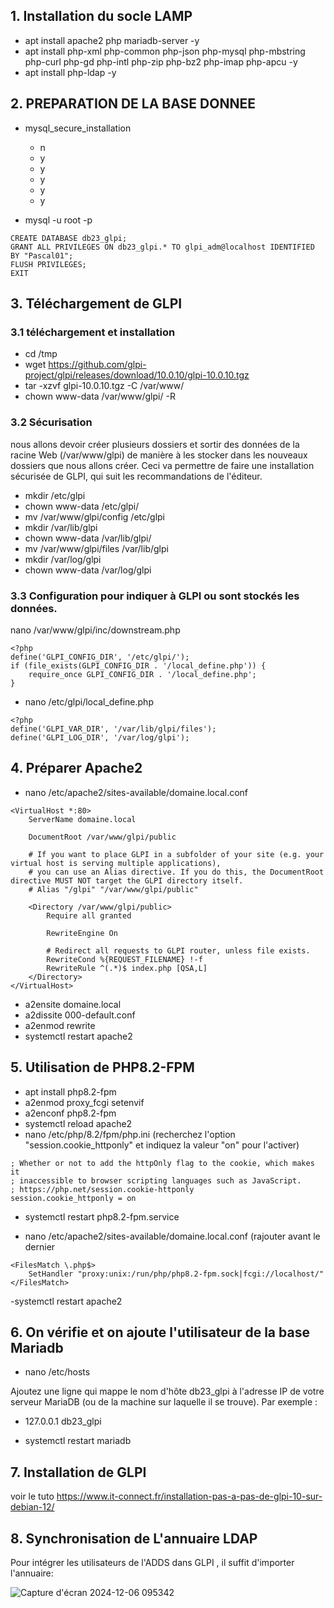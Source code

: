 ## 1. Installation du socle LAMP

- apt install apache2 php mariadb-server -y
- apt install php-xml php-common php-json php-mysql php-mbstring php-curl php-gd php-intl php-zip php-bz2 php-imap php-apcu -y
- apt install php-ldap -y

## 2. PREPARATION DE LA BASE DONNEE

- mysql_secure_installation
	- n
	- y
	- y
	- y
	- y
	- y

- mysql -u root -p

```
CREATE DATABASE db23_glpi;
GRANT ALL PRIVILEGES ON db23_glpi.* TO glpi_adm@localhost IDENTIFIED BY "Pascal01";
FLUSH PRIVILEGES;
EXIT
```

## 3. Téléchargement de GLPI

### 3.1 téléchargement et installation
- cd /tmp
- wget https://github.com/glpi-project/glpi/releases/download/10.0.10/glpi-10.0.10.tgz
- tar -xzvf glpi-10.0.10.tgz -C /var/www/
- chown www-data /var/www/glpi/ -R

### 3.2 Sécurisation
nous allons devoir créer plusieurs dossiers et sortir des données de la racine Web (/var/www/glpi) de manière à les stocker dans les nouveaux dossiers que nous allons créer. Ceci va permettre de faire une installation sécurisée de GLPI, qui suit les recommandations de l'éditeur.

- mkdir /etc/glpi
- chown www-data /etc/glpi/
- mv /var/www/glpi/config /etc/glpi
- mkdir /var/lib/glpi
- chown www-data /var/lib/glpi/
- mv /var/www/glpi/files /var/lib/glpi
- mkdir /var/log/glpi
- chown www-data /var/log/glpi


### 3.3 Configuration  pour indiquer à GLPI ou sont stockés les données.

nano /var/www/glpi/inc/downstream.php

```
<?php
define('GLPI_CONFIG_DIR', '/etc/glpi/');
if (file_exists(GLPI_CONFIG_DIR . '/local_define.php')) {
    require_once GLPI_CONFIG_DIR . '/local_define.php';
}
```

- nano /etc/glpi/local_define.php

```
<?php
define('GLPI_VAR_DIR', '/var/lib/glpi/files');
define('GLPI_LOG_DIR', '/var/log/glpi');
```

## 4. Préparer Apache2

- nano /etc/apache2/sites-available/domaine.local.conf
```
<VirtualHost *:80>
    ServerName domaine.local

    DocumentRoot /var/www/glpi/public

    # If you want to place GLPI in a subfolder of your site (e.g. your virtual host is serving multiple applications),
    # you can use an Alias directive. If you do this, the DocumentRoot directive MUST NOT target the GLPI directory itself.
    # Alias "/glpi" "/var/www/glpi/public"

    <Directory /var/www/glpi/public>
        Require all granted

        RewriteEngine On

        # Redirect all requests to GLPI router, unless file exists.
        RewriteCond %{REQUEST_FILENAME} !-f
        RewriteRule ^(.*)$ index.php [QSA,L]
    </Directory>
</VirtualHost>
```

- a2ensite domaine.local
- a2dissite 000-default.conf
- a2enmod rewrite
- systemctl restart apache2


## 5. Utilisation de PHP8.2-FPM

- apt install php8.2-fpm
- a2enmod proxy_fcgi setenvif
- a2enconf php8.2-fpm
- systemctl reload apache2
- nano /etc/php/8.2/fpm/php.ini
(recherchez l'option "session.cookie_httponly" et indiquez la valeur "on" pour l'activer)

```
; Whether or not to add the httpOnly flag to the cookie, which makes it
; inaccessible to browser scripting languages such as JavaScript.
; https://php.net/session.cookie-httponly
session.cookie_httponly = on
```

- systemctl restart php8.2-fpm.service

- nano /etc/apache2/sites-available/domaine.local.conf
(rajouter avant le dernier </VirtualHost>

```
<FilesMatch \.php$>
    SetHandler "proxy:unix:/run/php/php8.2-fpm.sock|fcgi://localhost/"
</FilesMatch>
```

-systemctl restart apache2

## 6. On vérifie et on ajoute l'utilisateur de la base Mariadb

- nano /etc/hosts

Ajoutez une ligne qui mappe le nom d'hôte db23_glpi à l'adresse IP de votre serveur MariaDB (ou de la machine sur laquelle il se trouve). Par exemple :

- 127.0.0.1   db23_glpi

- systemctl restart mariadb

## 7. Installation de GLPI

voir le tuto https://www.it-connect.fr/installation-pas-a-pas-de-glpi-10-sur-debian-12/

## 8. Synchronisation de L'annuaire LDAP

Pour intégrer les utilisateurs de l'ADDS dans GLPI , il suffit d'importer l'annuaire:

![Capture d'écran 2024-12-06 095342](https://github.com/user-attachments/assets/868f736b-5662-4309-b827-fa12a0c5b18e)
